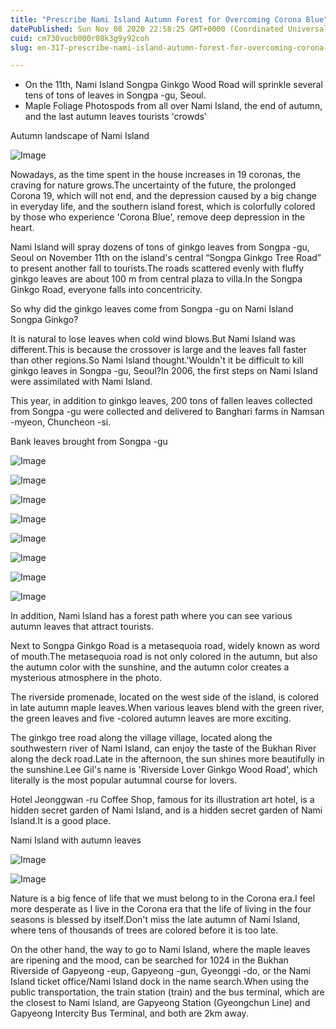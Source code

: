 ```yaml
---
title: "Prescribe Nami Island Autumn Forest for Overcoming Corona Blue"
datePublished: Sun Nov 08 2020 22:58:25 GMT+0000 (Coordinated Universal Time)
cuid: cm730vucb000r08k3g9y92coh
slug: en-317-prescribe-nami-island-autumn-forest-for-overcoming-corona-blue

---
```



- On the 11th, Nami Island Songpa Ginkgo Wood Road will sprinkle several tens of tons of leaves in Songpa -gu, Seoul.
- Maple Foliage Photospods from all over Nami Island, the end of autumn, and the last autumn leaves tourists 'crowds'

Autumn landscape of Nami Island

![Image](https://cdn.hashnode.com/res/hashnode/image/upload/v1739431933074/04ca68b4-2902-4583-ac71-c4ce604c25f0.jpeg)

Nowadays, as the time spent in the house increases in 19 coronas, the craving for nature grows.The uncertainty of the future, the prolonged Corona 19, which will not end, and the depression caused by a big change in everyday life, and the southern island forest, which is colorfully colored by those who experience 'Corona Blue', remove deep depression in the heart.

Nami Island will spray dozens of tons of ginkgo leaves from Songpa -gu, Seoul on November 11th on the island's central “Songpa Ginkgo Tree Road” to present another fall to tourists.The roads scattered evenly with fluffy ginkgo leaves are about 100 m from central plaza to villa.In the Songpa Ginkgo Road, everyone falls into concentricity.

So why did the ginkgo leaves come from Songpa -gu on Nami Island Songpa Ginkgo?

It is natural to lose leaves when cold wind blows.But Nami Island was different.This is because the crossover is large and the leaves fall faster than other regions.So Nami Island thought.'Wouldn't it be difficult to kill ginkgo leaves in Songpa -gu, Seoul?In 2006, the first steps on Nami Island were assimilated with Nami Island.

This year, in addition to ginkgo leaves, 200 tons of fallen leaves collected from Songpa -gu were collected and delivered to Banghari farms in Namsan -myeon, Chuncheon -si.

Bank leaves brought from Songpa -gu

![Image](https://blog.kakaocdn.net/dn/PUfNe/btqMN3p76pZ/nVWyuFfQIQsDnU4777OCyK/img.jpg)

![Image](https://blog.kakaocdn.net/dn/bltQyW/btqMPhan5EG/yCKx7cweb6kdmMAsoKEhlK/img.jpg)

![Image](https://blog.kakaocdn.net/dn/J1DTl/btqMVCSkzJd/EKN5muxLxQrN1KndFhAsg1/img.jpg)

![Image](https://blog.kakaocdn.net/dn/bWFy6E/btqMVDKuvfO/fk6qSf5W9nrYakiyLnPM21/img.jpg)

![Image](https://blog.kakaocdn.net/dn/vWovx/btqMPhBtABl/KR587fRkXp3a34apfngC2K/img.jpg)

![Image](https://blog.kakaocdn.net/dn/bhWNEo/btqMOxxKsIo/FzKHTHFRsy6sZrQ5O9RiK1/img.jpg)

![Image](https://cdn.hashnode.com/res/hashnode/image/upload/v1739431957950/41503366-c8fd-43f4-86bf-e9e85a7fb7b9.jpeg)

![Image](https://blog.kakaocdn.net/dn/bDOF9S/btqMPi1r0x4/22liqgQRjD5Fu3L1IKpKW0/img.jpg)

In addition, Nami Island has a forest path where you can see various autumn leaves that attract tourists.

Next to Songpa Ginkgo Road is a metasequoia road, widely known as word of mouth.The metasequoia road is not only colored in the autumn, but also the autumn color with the sunshine, and the autumn color creates a mysterious atmosphere in the photo.

The riverside promenade, located on the west side of the island, is colored in late autumn maple leaves.When various leaves blend with the green river, the green leaves and five -colored autumn leaves are more exciting.

The ginkgo tree road along the village village, located along the southwestern river of Nami Island, can enjoy the taste of the Bukhan River along the deck road.Late in the afternoon, the sun shines more beautifully in the sunshine.Lee Gil's name is 'Riverside Lover Ginkgo Wood Road', which literally is the most popular autumnal course for lovers.

Hotel Jeonggwan -ru Coffee Shop, famous for its illustration art hotel, is a hidden secret garden of Nami Island, and is a hidden secret garden of Nami Island.It is a good place.

Nami Island with autumn leaves

![Image](https://cdn.hashnode.com/res/hashnode/image/upload/v1739431964470/734a731b-ad5a-4b34-b699-d61239322cbf.jpeg)

![Image](https://blog.kakaocdn.net/dn/cpgihJ/btqMPimQlgG/KzbBKbk8zeCLbKRgBquVt1/img.jpg)

Nature is a big fence of life that we must belong to in the Corona era.I feel more desperate as I live in the Corona era that the life of living in the four seasons is blessed by itself.Don't miss the late autumn of Nami Island, where tens of thousands of trees are colored before it is too late.

On the other hand, the way to go to Nami Island, where the maple leaves are ripening and the mood, can be searched for 1024 in the Bukhan Riverside of Gapyeong -eup, Gapyeong -gun, Gyeonggi -do, or the Nami Island ticket office/Nami Island dock in the name search.When using the public transportation, the train station (train) and the bus terminal, which are the closest to Nami Island, are Gapyeong Station (Gyeongchun Line) and Gapyeong Intercity Bus Terminal, and both are 2km away.